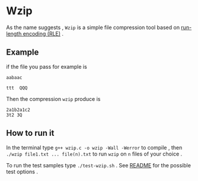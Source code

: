 # Wzip

As the name suggests , `Wzip` is a simple file compression tool based on [run-length encoding (RLE)](https://en.wikipedia.org/wiki/Run-length_encoding#Example) .

## Example
if the file you pass for example is 
```
aabaac

ttt  QQQ
```
Then the compression `wzip` produce is 
```
2a1b2a1c2
3t2 3Q
```
## How to run it

In the terminal type `g++ wzip.c -o wzip -Wall -Werror` to compile , then `./wzip file1.txt ... file(n).txt` to run `wzip` on `n` files of your choice .

To run the test samples type `./test-wzip.sh` . See [README](https://github.com/remzi-arpacidusseau/ostep-projects/blob/master/tester/README.md) for the possible test options . 
